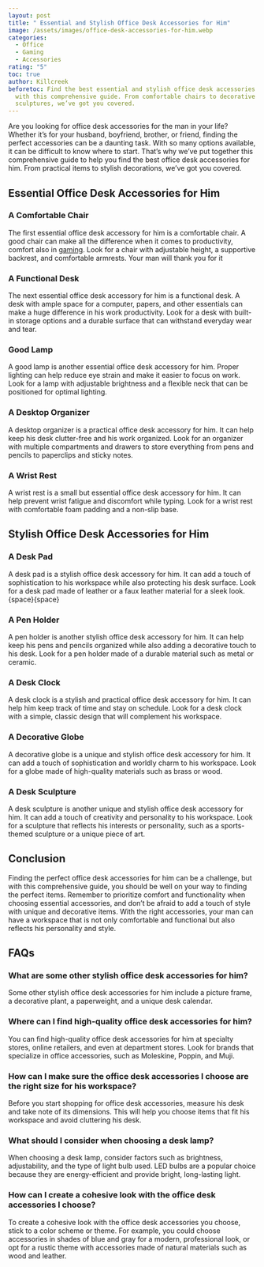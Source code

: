 ```yaml
---
layout: post
title: " Essential and Stylish Office Desk Accessories for Him"
image: /assets/images/office-desk-accessories-for-him.webp
categories:
  - Office
  - Gaming
  - Accessories
rating: "5"
toc: true
author: Killcreek
beforetoc: Find the best essential and stylish office desk accessories for him
  with this comprehensive guide. From comfortable chairs to decorative
  sculptures, we’ve got you covered.
---
```

Are you looking for office desk accessories for the man in your life? Whether it’s for your husband, boyfriend, brother, or friend, finding the perfect accessories can be a daunting task. With so many options available, it can be difficult to know where to start. That’s why we’ve put together this comprehensive guide to help you find the best office desk accessories for him. From practical items to stylish decorations, we’ve got you covered.

## Essential Office Desk Accessories for Him

### A Comfortable Chair

The first essential office desk accessory for him is a comfortable chair. A good chair can make all the difference when it comes to productivity, comfort also in [gaming](https://bundledeals.xyz/best-gaming-chairs-for-ultimate-comfort-and-gaming-experience/). Look for a chair with adjustable height, a supportive backrest, and comfortable armrests. Your man will thank you for it

### A Functional Desk

The next essential office desk accessory for him is a functional desk. A desk with ample space for a computer, papers, and other essentials can make a huge difference in his work productivity. Look for a desk with built-in storage options and a durable surface that can withstand everyday wear and tear.

<script type="text/javascript">
amzn_assoc_tracking_id = "bundle860d-20";
amzn_assoc_ad_mode = "manual";
amzn_assoc_ad_type = "smart";
amzn_assoc_marketplace = "amazon";
amzn_assoc_region = "US";
amzn_assoc_design = "enhanced_links";
amzn_assoc_asins = "B0B77P5JFP";
amzn_assoc_placement = "adunit";
amzn_assoc_linkid = "21e14bd761726263a6587d8f3f716545";
</script>

<script src="//z-na.amazon-adsystem.com/widgets/onejs?MarketPlace=US"></script>

### Good Lamp

A good lamp is another essential office desk accessory for him. Proper lighting can help reduce eye strain and make it easier to focus on work. Look for a lamp with adjustable brightness and a flexible neck that can be positioned for optimal lighting.

<script type="text/javascript">
amzn_assoc_tracking_id = "bundle860d-20";
amzn_assoc_ad_mode = "manual";
amzn_assoc_ad_type = "smart";
amzn_assoc_marketplace = "amazon";
amzn_assoc_region = "US";
amzn_assoc_design = "enhanced_links";
amzn_assoc_asins = "B0BS17GYRM";
amzn_assoc_placement = "adunit";
amzn_assoc_linkid = "238c14ac0a26d7cf869a210a50dd65b0";
</script>

<script src="//z-na.amazon-adsystem.com/widgets/onejs?MarketPlace=US"></script>

### A Desktop Organizer

A desktop organizer is a practical office desk accessory for him. It can help keep his desk clutter-free and his work organized. Look for an organizer with multiple compartments and drawers to store everything from pens and pencils to paperclips and sticky notes.

### A Wrist Rest

A wrist rest is a small but essential office desk accessory for him. It can help prevent wrist fatigue and discomfort while typing. Look for a wrist rest with comfortable foam padding and a non-slip base.

<script type="text/javascript">
amzn_assoc_tracking_id = "bundle860d-20";
amzn_assoc_ad_mode = "manual";
amzn_assoc_ad_type = "smart";
amzn_assoc_marketplace = "amazon";
amzn_assoc_region = "US";
amzn_assoc_design = "enhanced_links";
amzn_assoc_asins = "B01M11FLUJ";
amzn_assoc_placement = "adunit";
amzn_assoc_linkid = "a4a66e7ee98c7dbeb2ceabe38fc28dd1";
</script>

<script src="//z-na.amazon-adsystem.com/widgets/onejs?MarketPlace=US"></script>

## Stylish Office Desk Accessories for Him

### A Desk Pad

A desk pad is a stylish office desk accessory for him. It can add a touch of sophistication to his workspace while also protecting his desk surface. Look for a desk pad made of leather or a faux leather material for a sleek look.
{space}{space}





### A Pen Holder

A pen holder is another stylish office desk accessory for him. It can help keep his pens and pencils organized while also adding a decorative touch to his desk. Look for a pen holder made of a durable material such as metal or ceramic.





### A Desk Clock

A desk clock is a stylish and practical office desk accessory for him. It can help him keep track of time and stay on schedule. Look for a desk clock with a simple, classic design that will complement his workspace.

<script type="text/javascript">
amzn_assoc_tracking_id = "bundle860d-20";
amzn_assoc_ad_mode = "manual";
amzn_assoc_ad_type = "smart";
amzn_assoc_marketplace = "amazon";
amzn_assoc_region = "US";
amzn_assoc_design = "enhanced_links";
amzn_assoc_asins = "B0997ZSZLV";
amzn_assoc_placement = "adunit";
amzn_assoc_linkid = "9b5e1d45907db1feb4002394c4155390";
</script>

<script src="//z-na.amazon-adsystem.com/widgets/onejs?MarketPlace=US"></script>

### A Decorative Globe

A decorative globe is a unique and stylish office desk accessory for him. It can add a touch of sophistication and worldly charm to his workspace. Look for a globe made of high-quality materials such as brass or wood.





### A Desk Sculpture

A desk sculpture is another unique and stylish office desk accessory for him. It can add a touch of creativity and personality to his workspace. Look for a sculpture that reflects his interests or personality, such as a sports-themed sculpture or a unique piece of art.

## Conclusion

Finding the perfect office desk accessories for him can be a challenge, but with this comprehensive guide, you should be well on your way to finding the perfect items. Remember to prioritize comfort and functionality when choosing essential accessories, and don’t be afraid to add a touch of style with unique and decorative items.  With the right accessories, your man can have a workspace that is not only comfortable and functional but also reflects his personality and style.

## FAQs

### What are some other stylish office desk accessories for him?

Some other stylish office desk accessories for him include a picture frame, a decorative plant, a paperweight, and a unique desk calendar.

### Where can I find high-quality office desk accessories for him?

You can find high-quality office desk accessories for him at specialty stores, online retailers, and even at department stores. Look for brands that specialize in office accessories, such as Moleskine, Poppin, and Muji.

### How can I make sure the office desk accessories I choose are the right size for his workspace?

Before you start shopping for office desk accessories, measure his desk and take note of its dimensions. This will help you choose items that fit his workspace and avoid cluttering his desk.

### What should I consider when choosing a desk lamp?

When choosing a desk lamp, consider factors such as brightness, adjustability, and the type of light bulb used. LED bulbs are a popular choice because they are energy-efficient and provide bright, long-lasting light.

### How can I create a cohesive look with the office desk accessories I choose?

To create a cohesive look with the office desk accessories you choose, stick to a color scheme or theme. For example, you could choose accessories in shades of blue and gray for a modern, professional look, or opt for a rustic theme with accessories made of natural materials such as wood and leather.